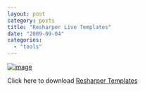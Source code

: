 ```yaml
---
layout: post
category: posts
title: "Resharper Live Templates"
date: "2009-09-04"
categories: 
  - "tools"
---
```


[![image](images/image.axd?picture=image_thumb_27.png "image")](http://www.mckelt.com/blog/image.axd?picture=image_27.png)

Click here to download [Resharper Templates](http://www.mckelt.com/blog/file.axd?file=livetemplates.xml)
